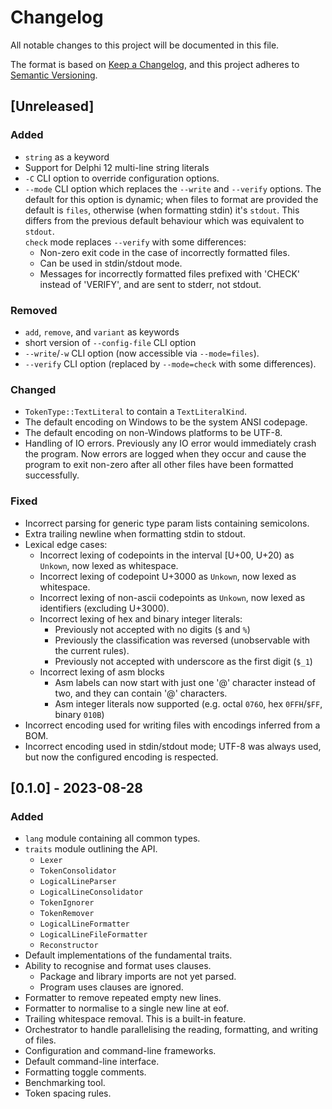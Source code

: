 # Changelog

All notable changes to this project will be documented in this file.

The format is based on [Keep a Changelog](https://keepachangelog.com/en/1.0.0/),
and this project adheres to [Semantic Versioning](https://semver.org/spec/v2.0.0.html).

## [Unreleased]

### Added

- `string` as a keyword
- Support for Delphi 12 multi-line string literals
- `-C` CLI option to override configuration options.
- `--mode` CLI option which replaces the `--write` and `--verify` options.
  The default for this option is dynamic; when files to format are provided the default is `files`,
  otherwise (when formatting stdin) it's `stdout`. This differs from the previous default behaviour
  which was equivalent to `stdout`. <br/>
  `check` mode replaces `--verify` with some differences:
  - Non-zero exit code in the case of incorrectly formatted files.
  - Can be used in stdin/stdout mode.
  - Messages for incorrectly formatted files prefixed with 'CHECK' instead of 'VERIFY', and are
    sent to stderr, not stdout.

### Removed

- `add`, `remove`, and `variant` as keywords
- short version of `--config-file` CLI option
- `--write`/`-w` CLI option (now accessible via `--mode=files`).
- `--verify` CLI option (replaced by `--mode=check` with some differences).

### Changed

- `TokenType::TextLiteral` to contain a `TextLiteralKind`.
- The default encoding on Windows to be the system ANSI codepage.
- The default encoding on non-Windows platforms to be UTF-8.
- Handling of IO errors. Previously any IO error would immediately crash the program.
  Now errors are logged when they occur and cause the program to exit non-zero after
  all other files have been formatted successfully.

### Fixed

- Incorrect parsing for generic type param lists containing semicolons.
- Extra trailing newline when formatting stdin to stdout.
- Lexical edge cases:
  - Incorrect lexing of codepoints in the interval [U+00, U+20) as `Unkown`, now lexed as whitespace.
  - Incorrect lexing of codepoint U+3000 as `Unkown`, now lexed as whitespace.
  - Incorrect lexing of non-ascii codepoints as `Unkown`, now lexed as identifiers (excluding U+3000).
  - Incorrect lexing of hex and binary integer literals:
    - Previously not accepted with no digits (`$` and `%`)
    - Previously the classification was reversed (unobservable with the current rules).
    - Previously not accepted with underscore as the first digit (`$_1`)
  - Incorrect lexing of asm blocks
    - Asm labels can now start with just one '@' character instead of two, and they can contain '@' characters.
    - Asm integer literals now supported (e.g. octal `076O`, hex `0FFH`/`$FF`, binary `010B`)
- Incorrect encoding used for writing files with encodings inferred from a BOM.
- Incorrect encoding used in stdin/stdout mode; UTF-8 was always used, but now the configured
  encoding is respected.

## [0.1.0] - 2023-08-28

### Added

- `lang` module containing all common types.
- `traits` module outlining the API.
  - `Lexer`
  - `TokenConsolidator`
  - `LogicalLineParser`
  - `LogicalLineConsolidator`
  - `TokenIgnorer`
  - `TokenRemover`
  - `LogicalLineFormatter`
  - `LogicalLineFileFormatter`
  - `Reconstructor`
- Default implementations of the fundamental traits.
- Ability to recognise and format uses clauses.
  - Package and library imports are not yet parsed.
  - Program uses clauses are ignored.
- Formatter to remove repeated empty new lines.
- Formatter to normalise to a single new line at eof.
- Trailing whitespace removal. This is a built-in feature.
- Orchestrator to handle parallelising the reading, formatting, and writing of files.
- Configuration and command-line frameworks.
- Default command-line interface.
- Formatting toggle comments.
- Benchmarking tool.
- Token spacing rules.
